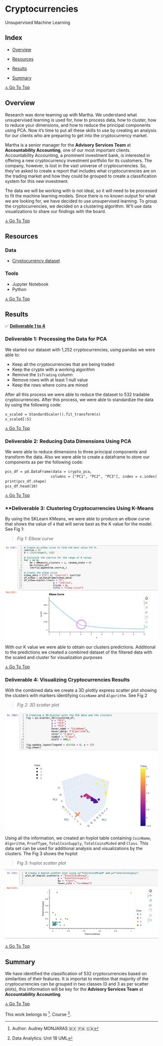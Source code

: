 # **Cryptocurrencies**
Unsupervised Machine Learning

## **Index**

- [Overview](#overview)

- [Resources](#resources)

- [Results](#results)

- [Summary](#summary)

[:top: Go To Top](#index)

## **Overview**

Research was done teaming up with Martha. We understand what unsupervised learning is used for, how to process data, how to cluster, how to reduce your dimensions, and how to reduce the principal components using PCA. Now it’s time to put all these skills to use by creating an analysis for our clients who are preparing to get into the cryptocurrency market.

Martha is a senior manager for the **Advisory Services Team** at **Accountability Accounting**, one of our most important clients. Accountability Accounting, a prominent investment bank, is interested in offering a new cryptocurrency investment portfolio for its customers. The company, however, is lost in the vast universe of cryptocurrencies. So, they’ve asked to create a report that includes what cryptocurrencies are on the trading market and how they could be grouped to create a classification system for this new investment.

The data we will be working with is not ideal, so it will need to be processed to fit the machine learning models. Since there is no known output for what we are looking for, we have decided to use unsupervised learning. To group the cryptocurrencies, we decided on a clustering algorithm. W’ll use data visualizations to share our findings with the board.

[:top: Go To Top](#index)

## **Resources**
### **Data**

- [Cryptocurrency dataset](https://github.com/amonjaras/Cryptocurrencies/blob/main/M18_Challenge/Resources/crypto_data.csv)

### **Tools**

- Jupyter Notebook
- Python

[:top: Go To Top](#index)

## **Results**

✅ **[Deliverable 1 to 4](https://github.com/amonjaras/Cryptocurrencies/blob/main/M18_Challenge/crypto_clustering.ipynb)**

### **Deliverable 1: Processing the Data for PCA**

We started our dataset with 1,252 cryptocurrencies, using pandas we were able to:

- Keep all the cryptocurrencies that are being traded
- Keep the crypto with a working algorithm
- Remove the `IsTrading` column
- Remove rows with at least 1 null value
- Keep the rows where coins are mined

After all this process we were able to reduce the dataset to 532 tradable cryptocurrencies. After this process, we were able to standardize the data by using the following code:

```
x_scaled = StandardScaler().fit_transform(x)
x_scaled[:5]
```

[:top: Go To Top](#index)

### **Deliverable 2: Reducing Data Dimensions Using PCA**

We were able to reduce dimensions to three principal components and transform the data. Also we were able to create a dataframe to store our components as per the following code:

```
pcs_df = pd.DataFrame(data = crypto_pca, 
                     columns = ["PC1", "PC2", "PC3"], index = x.index)
print(pcs_df.shape)
pcs_df.head(10)
```


[:top: Go To Top](#index)

### **Deliverable 3: Clustering Cryptocurrencies Using K-Means

By using the SKLearn KMeans, we were able to produce an elbow curve that shows the value of `4` that will serve best as the K value for the model. See Fig 1:

> *Fig 1: Elbow curve*

![elbow](https://github.com/amonjaras/Cryptocurrencies/blob/main/Images/elbow.png)


With our K value we were able to obtain our clusters predictions. Additional to the predictions we created a combined dataset of the filtered data with the scaled and cluster for visualization purposes

[:top: Go To Top](#index)

### **Deliverable 4: Visualizing Cryptocurrencies Results**

With the combined data we create a 3D plottly express scatter plot showing the clusters with markers identifying `CoinName` and `Algorithm`. See Fig 2

> *Fig 2: 3D scatter plot*

![3dscatter](https://github.com/amonjaras/Cryptocurrencies/blob/main/Images/3dscatter.png)

Using all the information, we created an hvplot table containing `CoinName`, `Algorithm`, `ProofType`, `TotalCoinSupply`, `TotalCoinsMided` and `Class`. This data set can be used for additional analysis and visualizations by the clusters. The Fig 3 shows the hvplot

> *Fig 3: hvplot scatter plot*

![hvplot](https://github.com/amonjaras/Cryptocurrencies/blob/main/Images/hvplot.png)

[:top: Go To Top](#index)


## **Summary**

We have identified the classification of 532 cryptocurrencies based on similarities of their features.
It is importat to mention that majority of the cryptocurrencies can be grouped in two classes (0 and 3 as per scatter plots), this information will be key for the **Advisory Services Team** at **Accountability Accounting**

[:top: Go To Top](#index)

This work belongs to [^1].
Course [^2].
[^note]:
[^1]: Author: Audrey MONJARAS :mexico: :panama: :canada:
[^2]: Data Analytics: Unit 18 UML
